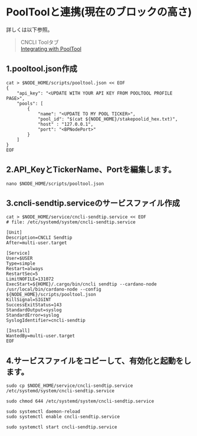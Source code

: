 # PoolToolと連携(現在のブロックの高さ)

詳しくは以下参照。  
> CNCLI Toolタブ  
[Integrating with PoolTool](https://www.coincashew.com/coins/overview-ada/guide-how-to-build-a-haskell-stakepool-node/part-iii-operation/configuring-slot-leader-calculation)

## 1.pooltool.json作成
```console
cat > $NODE_HOME/scripts/pooltool.json << EOF
{
    "api_key": "<UPDATE WITH YOUR API KEY FROM POOLTOOL PROFILE PAGE>",
    "pools": [
        {
            "name": "<UPDATE TO MY POOL TICKER>",
            "pool_id": "$(cat ${NODE_HOME}/stakepoolid_hex.txt)",
            "host" : "127.0.0.1",
            "port": "<BPNodePort>"
        }
    ]
}
EOF
```

## 2.API_KeyとTickerName、Portを編集します。
```
nano $NODE_HOME/scripts/pooltool.json
```

## 3.cncli-sendtip.serviceのサービスファイル作成
```console
cat > $NODE_HOME/service/cncli-sendtip.service << EOF
# file: /etc/systemd/system/cncli-sendtip.service

[Unit]
Description=CNCLI Sendtip
After=multi-user.target

[Service]
User=$USER
Type=simple
Restart=always
RestartSec=5
LimitNOFILE=131072
ExecStart=${HOME}/.cargo/bin/cncli sendtip --cardano-node /usr/local/bin/cardano-node --config ${NODE_HOME}/scripts/pooltool.json
KillSignal=SIGINT
SuccessExitStatus=143
StandardOutput=syslog
StandardError=syslog
SyslogIdentifier=cncli-sendtip

[Install]
WantedBy=multi-user.target
EOF
```

## 4.サービスファイルをコピーして、有効化と起動をします。
```
sudo cp $NODE_HOME/service/cncli-sendtip.service /etc/systemd/system/cncli-sendtip.service
```
```
sudo chmod 644 /etc/systemd/system/cncli-sendtip.service
```
```
sudo systemctl daemon-reload
sudo systemctl enable cncli-sendtip.service
```
```
sudo systemctl start cncli-sendtip.service
```
